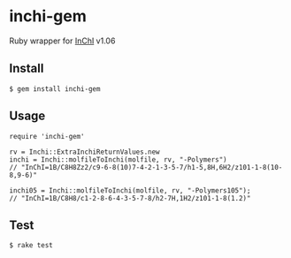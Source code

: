 # inchi-gem
Ruby wrapper for [InChI](https://www.inchi-trust.org/downloads/) v1.06

## Install

```
$ gem install inchi-gem
```


## Usage

```
require 'inchi-gem'

rv = Inchi::ExtraInchiReturnValues.new
inchi = Inchi::molfileToInchi(molfile, rv, "-Polymers")
// "InChI=1B/C8H8Zz2/c9-6-8(10)7-4-2-1-3-5-7/h1-5,8H,6H2/z101-1-8(10-8,9-6)"

inchi05 = Inchi::molfileToInchi(molfile, rv, "-Polymers105");
// "InChI=1B/C8H8/c1-2-8-6-4-3-5-7-8/h2-7H,1H2/z101-1-8(1.2)"

```

## Test

```
$ rake test
```
